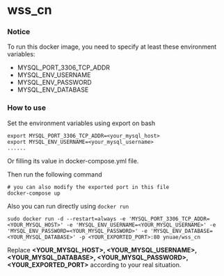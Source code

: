 # wss_cn

### Notice

To run this docker image, you need to specify at least these environment variables:

- MYSQL_PORT_3306_TCP_ADDR
- MYSQL_ENV_USERNAME
- MYSQL_ENV_PASSWORD
- MYSQL_ENV_DATABASE

### How to use

Set the environment variables using export on bash

```
export MYSQL_PORT_3306_TCP_ADDR=<your_mysql_host>
export MYSQL_ENV_USERNAME=<your_mysql_username>
......
```
Or filling its value in docker-compose.yml file.

Then run the following command

```
# you can also modify the exported port in this file
docker-compose up
```

Also you can run directly using `docker run`

```
sudo docker run -d --restart=always -e 'MYSQL_PORT_3306_TCP_ADDR=<YOUR_MYSQL_HOST>' -e 'MYSQL_ENV_USERNAME=<YOUR_MYSQL_USERNAME>' -e 'MYSQL_ENV_PASSWORD=<YOUR_MYSQL_PASSWORD>' -e 'MYSQL_ENV_DATABASE=<YOUR_MYSQL_DATABASE>' -p <YOUR_EXPORTED_PORT>:80 ynuae/wss_cn
```

Replace **<YOUR_MYSQL_HOST>, <YOUR_MYSQL_USERNAME>, <YOUR_MYSQL_DATABASE>, <YOUR_MYSQL_PASSWORD>, <YOUR_EXPORTED_PORT>** according to your real situation.

